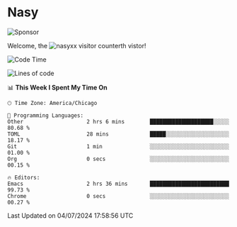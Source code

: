 # Nasy

<!--
<p align="center">
<img height="200" src="https://github-readme-stats.vercel.app/api?username=nasyxx&count_private=true&show_icons=true&theme=dracula&include_all_commits=true"/>
<img height="200" src="https://github-readme-stats.vercel.app/api/top-langs/?username=nasyxx&theme=dracula&hide=html,jupyter+notebook&count_private=true&show_icons=true"/>
</p>

  
----------------
-->

![Sponsor](https://img.shields.io/static/v1.svg?label=Sponsor&message=%E2%9D%A4&logo=GitHub&style=flat&color=pink)
 
Welcome, the ![nasyxx visitor counter](https://count.getloli.com/get/@nasyxx?theme=rule34)th vistor!
 
<!--START_SECTION:waka-->
![Code Time](http://img.shields.io/badge/Code%20Time-4%2C531%20hrs%2043%20mins-blue)

![Lines of code](https://img.shields.io/badge/From%20Hello%20World%20I%27ve%20Written-6.3%20million%20lines%20of%20code-blue)

📊 **This Week I Spent My Time On** 

```text
🕑︎ Time Zone: America/Chicago

💬 Programming Languages: 
Other                    2 hrs 6 mins        ████████████████████░░░░░   80.68 % 
TOML                     28 mins             █████░░░░░░░░░░░░░░░░░░░░   18.17 % 
Git                      1 min               ░░░░░░░░░░░░░░░░░░░░░░░░░   01.00 % 
Org                      0 secs              ░░░░░░░░░░░░░░░░░░░░░░░░░   00.15 % 

🔥 Editors: 
Emacs                    2 hrs 36 mins       █████████████████████████   99.73 % 
Chrome                   0 secs              ░░░░░░░░░░░░░░░░░░░░░░░░░   00.27 % 
```


 Last Updated on 04/07/2024 17:58:56 UTC
<!--END_SECTION:waka-->

<!-- ![visitors](https://visitor-badge.laobi.icu/badge?page_id=nasyxx.nasyxx) -->
